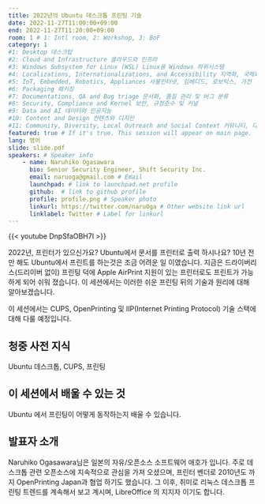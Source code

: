 ```yaml
---
title: 2022년의 Ubuntu 데스크톱 프린팅 기술
date: 2022-11-27T11:00:00+09:00
end: 2022-11-27T11:20:00+09:00
room: 1 # 1: Intl room, 2: Workshop, 3: BoF
category: 1
#1: Desktop 데스크탑
#2: Cloud and Infrastructure 클라우드와 인프라
#3: Windows Subsystem for Linux (WSL) Linux용 Windows 하위시스템
#4: Localizations, Internationalizations, and Accessibility 지역화, 국제화 및 접근성
#5: IoT, Embedded, Robotics, Appliances 사물인터넷, 임베디드, 로보틱스, 가전
#6: Packaging 패키징
#7: Documentations, QA and Bug triage 문서화, 품질 관리 및 버그 분류
#8: Security, Compliance and Kernel 보안, 규정준수 및 커널
#9: Data and AI 데이터와 인공지능
#10: Content and Design 컨텐츠와 디지인
#11: Community, Diversity, Local Outreach and Social Context 커뮤니티, 다양성, 지역 사회 협력과 사회적 관점
featured: true # If it's true. This session will appear on main page.
lang: 영어
slide: slide.pdf
speakers: # Speaker info
    - name: Naruhiko Ogasawara
      bio: Senior Security Engineer, Shift Security Inc.
      email: naruoga@gmail.com # Email
      launchpad: # link to launchpad.net profile
      github:  # link to github profile
      profile: profile.png # Speaker photo
      linkurl: https://twitter.com/naru0ga # Other website link url
      linklabel: Twitter # Label for linkurl
---
```


{{< youtube DnpSfaOBH7I >}}

2022년, 프린터가 있으신가요? Ubuntu에서 문서를 프린터로 출력 하시나요?
10년 전만 해도 Ubuntu에서 프린트를 하는것은 조금 어려운 일 이였습니다. 지금은 드라이버리스(드리이버 없이) 프린팅 덕에 Apple AirPrint 지원이 있는 프린터로도 프린트가 가능하게 되어 쉬워 졌습니다. 이 세션에서는 이러한 쉬운 프린팅 뒤의 기술과 원리에 대해 알아보겠습니다.

이 세션에서는 CUPS, OpenPrinting 및 IIP(Internet Printing Protocol) 기술 스택에 대해 다룰 예정입니다.

## 청중 사전 지식
Ubuntu 데스크톱, CUPS, 프린팅
## 이 세션에서 배울 수 있는 것
Ubuntu 에서 프린팅이 어떻게 동작하는지 배울 수 있습니다.

## 발표자 소개
Naruhiko Ogasawara님은 일본의 자유/오픈소스 소프트웨어 애호가 입니다. 주로 데스크톱 관련 오픈소스에 지속적으로 관심을 가져 오셨으며, 프린터 벤더로 2010년도 까지 OpenPrinting Japan과 협업 하기도 했습니다. 그 이후, 취미로 리눅스 데스크톱 프린팅 트렌드를 계속해서 보고 계시며, LibreOffice 의 지지자 이기도 합니다.